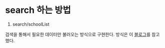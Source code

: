 # search 하는 방법

1. search/schoolList

검색을 통해서 필요한 데이터만 불러오는 방식으로 구현한다. 방식은 이 [블로그](https://lemontia.tistory.com/844)를 참고했다.
